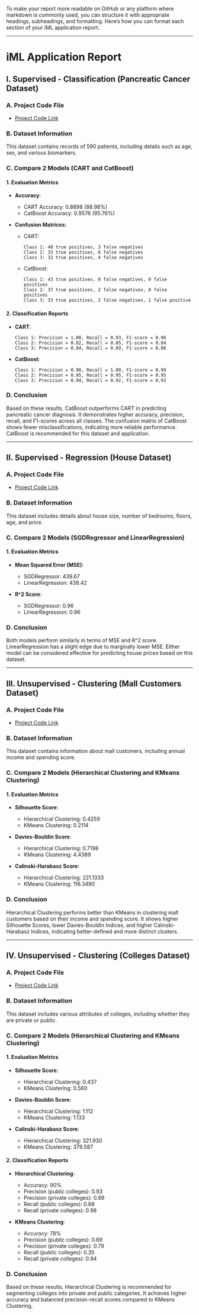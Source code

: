 To make your report more readable on GitHub or any platform where markdown is commonly used, you can structure it with appropriate headings, subheadings, and formatting. Here’s how you can format each section of your iML application report:

---

# iML Application Report

## I. Supervised - Classification (Pancreatic Cancer Dataset)

### A. Project Code File
- [Project Code Link](https://colab.research.google.com/drive/119S3ch7tW3FFb1rI8zv760K_-ooRgp1q?usp=sharing)

### B. Dataset Information
This dataset contains records of 590 patients, including details such as age, sex, and various biomarkers.

### C. Compare 2 Models (CART and CatBoost)
#### 1. Evaluation Metrics
- **Accuracy**:
  - CART Accuracy: 0.8898 (88.98%)
  - CatBoost Accuracy: 0.9576 (95.76%)

- **Confusion Matrices**:
  - CART:
    ```
    Class 1: 40 true positives, 3 false negatives
    Class 2: 33 true positives, 6 false negatives
    Class 3: 32 true positives, 4 false negatives
    ```
  - CatBoost:
    ```
    Class 1: 43 true positives, 0 false negatives, 0 false positives
    Class 2: 37 true positives, 2 false negatives, 0 false positives
    Class 3: 33 true positives, 2 false negatives, 1 false positive
    ```

#### 2. Classification Reports
- **CART**:
  ```
  Class 1: Precision = 1.00, Recall = 0.93, F1-score = 0.96
  Class 2: Precision = 0.82, Recall = 0.85, F1-score = 0.84
  Class 3: Precision = 0.84, Recall = 0.89, F1-score = 0.86
  ```

- **CatBoost**:
  ```
  Class 1: Precision = 0.98, Recall = 1.00, F1-score = 0.99
  Class 2: Precision = 0.95, Recall = 0.95, F1-score = 0.95
  Class 3: Precision = 0.94, Recall = 0.92, F1-score = 0.93
  ```

### D. Conclusion
Based on these results, CatBoost outperforms CART in predicting pancreatic cancer diagnosis. It demonstrates higher accuracy, precision, recall, and F1-scores across all classes. The confusion matrix of CatBoost shows fewer misclassifications, indicating more reliable performance. CatBoost is recommended for this dataset and application.

---

## II. Supervised - Regression (House Dataset)

### A. Project Code File
- [Project Code Link](https://colab.research.google.com/drive/1etSnRVov-EI1PMfjv5a7MKFVAtXr_Bur?usp=sharing)

### B. Dataset Information
This dataset includes details about house size, number of bedrooms, floors, age, and price.

### C. Compare 2 Models (SGDRegressor and LinearRegression)
#### 1. Evaluation Metrics
- **Mean Squared Error (MSE)**:
  - SGDRegressor: 439.67
  - LinearRegression: 439.42

- **R^2 Score**:
  - SGDRegressor: 0.96
  - LinearRegression: 0.96

### D. Conclusion
Both models perform similarly in terms of MSE and R^2 score. LinearRegression has a slight edge due to marginally lower MSE. Either model can be considered effective for predicting house prices based on this dataset.

---

## III. Unsupervised - Clustering (Mall Customers Dataset)

### A. Project Code File
- [Project Code Link](https://colab.research.google.com/drive/1xI7qbq_DsAOzXvA_1tupJO06YHrLYMbC?usp=sharing)

### B. Dataset Information
This dataset contains information about mall customers, including annual income and spending score.

### C. Compare 2 Models (Hierarchical Clustering and KMeans Clustering)
#### 1. Evaluation Metrics
- **Silhouette Score**:
  - Hierarchical Clustering: 0.4259
  - KMeans Clustering: 0.2114

- **Davies-Bouldin Score**:
  - Hierarchical Clustering: 0.7198
  - KMeans Clustering: 4.4389

- **Calinski-Harabasz Score**:
  - Hierarchical Clustering: 221.1333
  - KMeans Clustering: 116.3490

### D. Conclusion
Hierarchical Clustering performs better than KMeans in clustering mall customers based on their income and spending score. It shows higher Silhouette Scores, lower Davies-Bouldin Indices, and higher Calinski-Harabasz Indices, indicating better-defined and more distinct clusters.

---

## IV. Unsupervised - Clustering (Colleges Dataset)

### A. Project Code File
- [Project Code Link](https://colab.research.google.com/drive/1HbVpyfFpk_4ghKt4Txs4wEOISuq_eYjK?usp=sharing)

### B. Dataset Information
This dataset includes various attributes of colleges, including whether they are private or public.

### C. Compare 2 Models (Hierarchical Clustering and KMeans Clustering)
#### 1. Evaluation Metrics
- **Silhouette Score**:
  - Hierarchical Clustering: 0.437
  - KMeans Clustering: 0.560

- **Davies-Bouldin Score**:
  - Hierarchical Clustering: 1.112
  - KMeans Clustering: 1.133

- **Calinski-Harabasz Score**:
  - Hierarchical Clustering: 321.930
  - KMeans Clustering: 379.587

#### 2. Classification Reports
- **Hierarchical Clustering**:
  - Accuracy: 90%
  - Precision (public colleges): 0.93
  - Precision (private colleges): 0.89
  - Recall (public colleges): 0.68
  - Recall (private colleges): 0.98

- **KMeans Clustering**:
  - Accuracy: 78%
  - Precision (public colleges): 0.69
  - Precision (private colleges): 0.79
  - Recall (public colleges): 0.35
  - Recall (private colleges): 0.94

### D. Conclusion
Based on these results, Hierarchical Clustering is recommended for segmenting colleges into private and public categories. It achieves higher accuracy and balanced precision-recall scores compared to KMeans Clustering.
